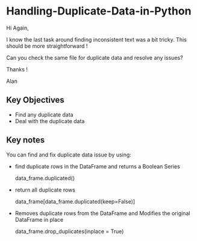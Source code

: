 # Handling-Duplicate-Data-in-Python

Hi Again, 

I know the last task around finding inconsistent text was a bit tricky. This should be more straightforward !

Can you check the same file for duplicate data and resolve any issues?

Thanks !

Alan

## Key Objectives

- Find any duplicate data
- Deal with the duplicate data

## Key notes

You can find and fix duplicate data issue by using:
- find duplicate rows in the DataFrame and returns a Boolean Series

  data_frame.duplicated()
- return all duplicate rows

  data_frame[data_frame.duplicated(keep=False)]
- Removes duplicate rows from the DataFrame and Modifies the original DataFrame in place

  data_frame.drop_duplicates(inplace = True)
